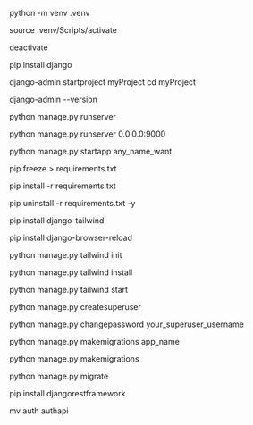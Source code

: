 <!-- virtual env create  -->
python -m venv .venv

<!-- virtual env activate (Git-Bash) -->
source .venv/Scripts/activate  

<!-- virtual env deactivate (Git-Bash) -->
deactivate

<!-- install Django  -->
pip install django

<!-- for create django server project -->
django-admin startproject myProject
cd myProject

<!--  Check version  -->
django-admin --version

<!-- Run the development server -->
python manage.py runserver

<!-- Run the development server using specific port for all network  -->
python manage.py runserver 0.0.0.0:9000

 <!-- Create a Django App -->
 <!-- Inside your project folder (where manage.py is) -->
python manage.py startapp any_name_want

 <!-- for creating requirements.txt -->
pip freeze > requirements.txt 

 <!-- for installing requirements.txt -->
pip install -r requirements.txt 

 <!-- how to remove all the packages in a virtual env -->
pip uninstall -r requirements.txt -y

<!-- tailwin install -->
pip install django-tailwind
<!-- for browser reload  -->
pip install django-browser-reload

<!-- init tailwind command code -->
python manage.py tailwind init

<!-- tailwind install on manage.py  -->
python manage.py tailwind install

<!-- start tailwind   -->
python manage.py tailwind start

<!-- create super user -->
python manage.py createsuperuser

<!-- reset super-user password -->
python manage.py changepassword your_superuser_username

<!-- make-migrations  -->
python manage.py makemigrations app_name

<!-- make-migrations (changes to a model and aren’t sure which app to use) -->
python manage.py makemigrations

<!-- database migrations in Django command  -->
python manage.py migrate

<!-- for create django-rest-framework  -->
pip install djangorestframework

<!-- for changing app name -->
<!-- mv current_app_name update_app_name -->
<!-- after change name on admin.py file and settings.py (INSTALLED_APPS) -->
mv auth authapi